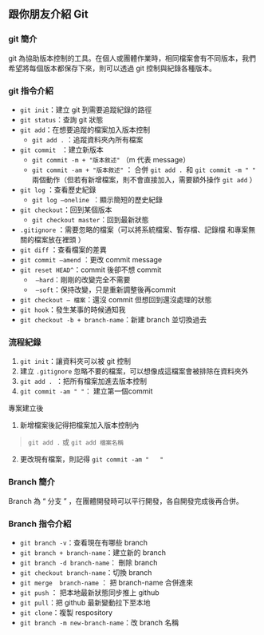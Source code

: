## 跟你朋友介紹 Git

### git 簡介
git 為協助版本控制的工具。在個人或團體作業時，相同檔案會有不同版本，我們希望將每個版本都保存下來，則可以透過 git 控制與紀錄各種版本。

### git 指令介紹

* `git init`：建立 git 到需要追蹤紀錄的路徑
* `git status`：查詢 git 狀態
* `git add`：在想要追蹤的檔案加入版本控制
	* `git add .` ：追蹤資料夾內所有檔案
* `git commit `
：建立新版本
	* `git commit -m + "版本敘述"`
（m 代表 message）
	* `git commit -am + "版本敘述"` ： 合併 `git add . `和  `git commit -m " " ` 兩個動作（但若有新增檔案，則不會直接加入，需要額外操作 `git add` ） 
* `git log` ：查看歷史紀錄
	* `git log —oneline `：顯示簡短的歷史紀錄
* `git checkout`：回到某個版本
	* `git checkout master`：回到最新狀態
* `.gitignore` ：需要忽略的檔案（可以將系統檔案、暫存檔、記錄檔 和專案無關的檔案放在裡頭 ）
* `git diff` ：查看檔案的差異
* `git commit —amend` ：更改 commit message
* `git reset HEAD^`：commit 後卻不想 commit
	* ` —hard`：剛剛的改變完全不需要
	* ` —soft`：保持改變，只是重新調整後再commit
* `git checkout — 檔案`：還沒 commit 但想回到還沒處理的狀態
* `git hook`：發生某事的時候通知我
* `git checkout -b + branch-name`：新建 branch 並切換過去

### 流程紀錄

1. `git init`：讓資料夾可以被 git 控制
2. 建立 `.gitignore` 忽略不要的檔案，可以想像成這檔案會被排除在資料夾外
3. `git add . `：把所有檔案加進去版本控制
4. 	`git commit -am " "`： 建立第一個commit 

專案建立後

1.  新增檔案後記得把檔案加入版本控制內
> `git add .` 或 `git add 檔案名稱`

2. 更改現有檔案，則記得 `git commit -am "   "`

### Branch 簡介
Branch 為 “ 分支 ” ，在團體開發時可以平行開發，各自開發完成後再合併。

### Branch 指令介紹
* `git branch -v`：查看現在有哪些 branch
* `git branch + branch-name`：建立新的 branch 
* `git branch -d branch-name`： 刪除 branch
* `git checkout branch-name`：切換 branch
* `git merge  branch-name` ： 把 branch-name 合併進來
* `git push` ： 把本地最新狀態同步推上 github
* `git pull`：把 github 最新變動拉下至本地
* `git clone`：複製 respository
* `git branch -m new-branch-name`：改 branch 名稱